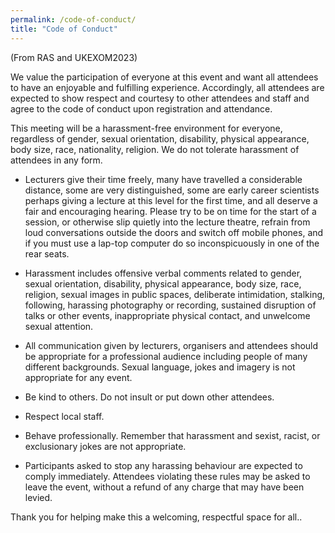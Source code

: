 ```yaml
---
permalink: /code-of-conduct/
title: "Code of Conduct"
---
```


(From RAS and UKEXOM2023)

We value the participation of everyone at this event and want all attendees to have an enjoyable and fulfilling experience. Accordingly, all attendees are expected to show respect and courtesy to other attendees and staff and agree to the code of conduct upon registration and attendance.

This meeting will be a harassment-free environment for everyone, regardless of gender, sexual orientation, disability, physical appearance, body size, race, nationality, religion. We do not tolerate harassment of attendees in any form.

- Lecturers give their time freely, many have travelled a considerable distance, some are very distinguished, some are early career scientists perhaps giving a lecture at this level for the first time, and all deserve a fair and encouraging hearing. Please try to be on time for the start of a session, or otherwise slip quietly into the lecture theatre, refrain from loud conversations outside the doors and switch off mobile phones, and if you must use a lap-top computer do so inconspicuously in one of the rear seats.

- Harassment includes offensive verbal comments related to gender, sexual orientation, disability, physical appearance, body size, race, religion, sexual images in public spaces, deliberate intimidation, stalking, following, harassing photography or recording, sustained disruption of talks or other events, inappropriate physical contact, and unwelcome sexual attention.

- All communication given by lecturers, organisers and attendees should be appropriate for a professional audience including people of many different backgrounds. Sexual language, jokes and imagery is not appropriate for any event.

- Be kind to others. Do not insult or put down other attendees.

- Respect local staff.

- Behave professionally. Remember that harassment and sexist, racist, or exclusionary jokes are not appropriate.

- Participants asked to stop any harassing behaviour are expected to comply immediately. Attendees violating these rules may be asked to leave the event, without a refund of any charge that may have been levied.

Thank you for helping make this a welcoming, respectful space for all.. 
